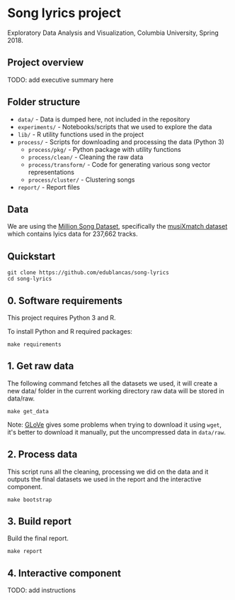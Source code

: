 # Song lyrics project

Exploratory Data Analysis and Visualization, Columbia University, Spring 2018.

## Project overview

TODO: add executive summary here

## Folder structure

* `data/` - Data is dumped here, not included in the repository
* `experiments/` - Notebooks/scripts that we used to explore the data
* `lib/` - R utility functions used in the project
* `process/` - Scripts for downloading and processing the data (Python 3)
    - `process/pkg/` - Python package with utility functions
    - `process/clean/` - Cleaning the raw data
    - `process/transform/` - Code for generating various song vector representations
    - `process/cluster/` - Clustering songs
* `report/` - Report files

## Data

We are using the [Million Song Dataset](https://labrosa.ee.columbia.edu/millionsong/), specifically the [musiXmatch dataset](https://labrosa.ee.columbia.edu/millionsong/musixmatch) which contains lyics data for 237,662 tracks.

## Quickstart

```shell
git clone https://github.com/edublancas/song-lyrics
cd song-lyrics
```

## 0. Software requirements

This project requires Python 3 and R.

To install Python and R required packages:

```shell
make requirements
```

## 1. Get raw data

The following command fetches all the datasets we used, it will create a new data/ folder in the current working directory raw data will be stored in data/raw.


```shell
make get_data
```

Note: [GLoVe](https://nlp.stanford.edu/projects/glove/) gives some problems when trying to download it using `wget`, it's better to download it manually, put the uncompressed data in  `data/raw`.

## 2. Process data

This script runs all the cleaning, processing we did on the data and it outputs the final datasets we used in the report and the interactive component.

```shell
make bootstrap
```

## 3. Build report

Build the final report.

```shell
make report
```


## 4. Interactive component

TODO: add instructions